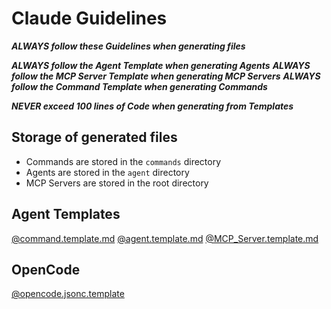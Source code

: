 # Claude Guidelines

***ALWAYS follow these Guidelines when generating files***

***ALWAYS follow the Agent Template when generating Agents***
***ALWAYS follow the MCP Server Template when generating MCP Servers***
***ALWAYS follow the Command Template when generating Commands***

***NEVER exceed 100 lines of Code when generating from Templates***

## Storage of generated files

- Commands are stored in the `commands` directory
- Agents are stored in the `agent` directory
- MCP Servers are stored in the root directory

## Agent Templates

[@command.template.md](./templates/command.template.md)
[@agent.template.md](./templates/agent.template.md)
[@MCP_Server.template.md](./templates/MCP_Server.template.md)

## OpenCode

[@opencode.jsonc.template](./templates/opencode.jsonc.template)
